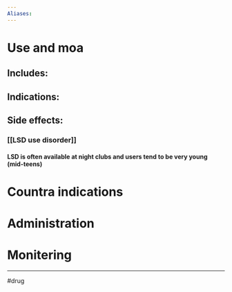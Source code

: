 ```yaml
---
Aliases:
---
```

# Use and moa
## Includes:
## Indications:
## Side effects:
### [[LSD use disorder]]
#### LSD is often available at night clubs and users tend to be very young (mid-teens)
# Countra indications
# Administration 
# Monitering 

---
#drug 